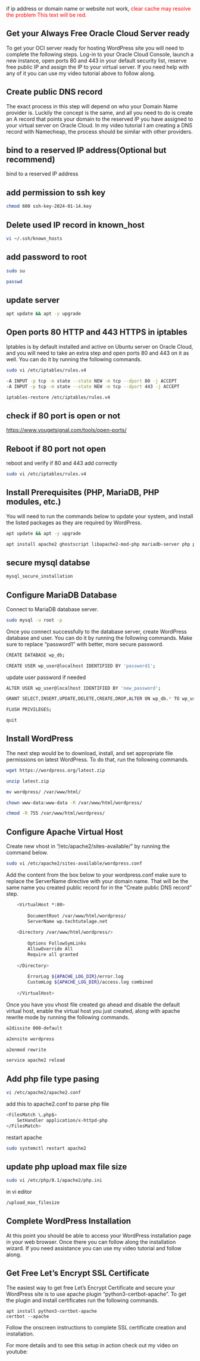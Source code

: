 if ip address or domain name  or website not work, <span style="color:red;">clear cache may resolve the problem</span>
<span style="color:red;">This text will be red.</span>


Get your Always Free Oracle Cloud Server ready
----------------------------------------------

To get your OCI server ready for hosting WordPress site you will need to complete the following steps. Log-in to your Oracle Cloud Console, launch a new instance, open ports 80 and 443 in your default security list, reserve free public IP and assign the IP to your virtual server. If you need help with any of it you can use my video tutorial above to follow along.

Create public DNS record
------------------------

The exact process in this step will depend on who your Domain Name provider is. Luckily the concept is the same, and all you need to do is create an A record that points your domain to the reserved IP you have assigned to your virtual server on Oracle Cloud. In my video tutorial I am creating a DNS record with Namecheap, the process should be similar with other providers.

bind to a reserved IP address(Optional but recommend)
------------------------
bind to a reserved IP address

add permission to ssh key
------------------------
```bash
chmod 600 ssh-key-2024-01-14.key
```

Delete used IP record in known_host
------------------------
```bash
vi ~/.ssh/known_hosts
```

add password to root
------------------------
```bash
sudo su
```
```bash
passwd
```
update server
------------------------
```bash
apt update && apt -y upgrade
```

Open ports 80 HTTP and 443 HTTPS in iptables
--------------------------------------------

Iptables is by default installed and active on Ubuntu server on Oracle Cloud, and you will need to take an extra step and open ports 80 and 443 on it as well. You can do it by running the following commands.
```bash
sudo vi /etc/iptables/rules.v4
```
```bash
-A INPUT -p tcp -m state --state NEW -m tcp --dport 80 -j ACCEPT
-A INPUT -p tcp -m state --state NEW -m tcp --dport 443 -j ACCEPT
```
```bash
iptables-restore /etc/iptables/rules.v4
```

check if 80 port is open or not
-------------------------------------------------------

https://www.yougetsignal.com/tools/open-ports/

Reboot if 80 port not open
-------------------------------------------------------
reboot and verify if 80 and 443 add correctly
```bash
sudo vi /etc/iptables/rules.v4
```

Install Prerequisites (PHP, MariaDB, PHP modules, etc.)
-------------------------------------------------------

You will need to run the commands below to update your system, and install the listed packages as they are required by WordPress.

```bash
apt update && apt -y upgrade
```
```bash
apt install apache2 ghostscript libapache2-mod-php mariadb-server php php-bcmath php-curl php-imagick php-intl php-json php-mbstring  php-mysql php-xml php-zip wget unzip
```

secure mysql databse
------------------------
```bash
mysql_secure_installation
```

Configure MariaDB Database
--------------------------

Connect to MariaDB database server.
```bash
sudo mysql -u root -p
```
Once you connect successfully to the database server, create WordPress database and user. You can do it by running the following commands. Make sure to replace “password1” with better, more secure password.

```bash
CREATE DATABASE wp_db;
```

```bash
CREATE USER wp_user@localhost IDENTIFIED BY 'password1';
```
update user password if needed
```bash
ALTER USER wp_user@localhost IDENTIFIED BY 'new_password';
```

```bash
GRANT SELECT,INSERT,UPDATE,DELETE,CREATE,DROP,ALTER ON wp_db.* TO wp_user@localhost;
```

```bash
FLUSH PRIVILEGES;
```

```bash
quit
```

Install WordPress
-----------------

The next step would be to download, install, and set appropriate file permissions on latest WordPress. To do that, run the following commands.

```bash
wget https://wordpress.org/latest.zip
```
```bash
unzip latest.zip
```
```bash
mv wordpress/ /var/www/html/
```
```bash
chown www-data:www-data -R /var/www/html/wordpress/
```
```bash
chmod -R 755 /var/www/html/wordpress/
```

Configure Apache Virtual Host
-----------------------------

Create new vhost in “/etc/apache2/sites-available/” by running the command below.
```bash
sudo vi /etc/apache2/sites-available/wordpress.conf
```
Add the content from the box below to your wordpress.conf make sure to replace the ServerName directive with your domain name. That will be the same name you created public record for in the “Create public DNS record” step.
```bash
    <VirtualHost *:80>
    
        DocumentRoot /var/www/html/wordpress/
        ServerName wp.techtutelage.net
    
    <Directory /var/www/html/wordpress/>
    
        Options FollowSymLinks
        AllowOverride All
        Require all granted
    
    </Directory>
    
        ErrorLog ${APACHE_LOG_DIR}/error.log
        CustomLog ${APACHE_LOG_DIR}/access.log combined
    
    </VirtualHost>
```
Once you have you vhost file created go ahead and disable the default virtual host, enable the virtual host you just created, along with apache rewrite mode by running the following commands.
```bash
a2dissite 000-default
```
```bash
a2ensite wordpress
```
```bash
a2enmod rewrite
```
```bash
service apache2 reload
```

Add php file type pasing
-----------------------------
```bash
vi /etc/apache2/apache2.conf
```
add this to apache2.conf to parse php file
```bash
<FilesMatch \.php$>
    SetHandler application/x-httpd-php
</FilesMatch>
```
restart apache
```bash
sudo systemctl restart apache2
```

update php upload max file size
------------------------
```bash
sudo vi /etc/php/8.1/apache2/php.ini
```
in vi editor
```bash
/upload_max_filesize
```

Complete WordPress Installation
-------------------------------

At this point you should be able to access your WordPress installation page in your web browser. Once there you can follow along the installation wizard. If you need assistance you can use my video tutorial and follow along.

Get Free Let’s Encrypt SSL Certificate
--------------------------------------

The easiest way to get free Let’s Encrypt Certificate and secure your WordPress site is to use apache plugin “python3-certbot-apache”. To get the plugin and install certificates run the following commands.

    apt install python3-certbot-apache
    certbot --apache

Follow the onscreen instructions to complete SSL certificate creation and installation.

For more details and to see this setup in action check out my video on youtube:
